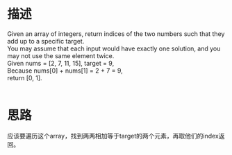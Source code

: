 # 描述
Given an array of integers, return indices of the two numbers such that they add up to a specific target.<br>
You may assume that each input would have exactly one solution, and you may not use the same element twice.<br>
Given nums = [2, 7, 11, 15], target = 9,<br>
Because nums[0] + nums[1] = 2 + 7 = 9,<br>
return [0, 1].<br>
<br>
# 思路
应该要遍历这个array，找到两两相加等于target的两个元素，再取他们的index返回。
